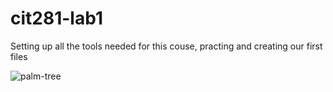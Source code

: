 # cit281-lab1
Setting up all the tools needed for this couse, practing and creating our first files


<img src="https://images.unsplash.com/photo-1682695796795-cc287af78a2b?ixlib=rb-4.0.3&ixid=M3wxMjA3fDF8MHxwaG90by1wYWdlfHx8fGVufDB8fHx8fA%3D%3D&auto=format&fit=crop&w=1170&q=80" alt="palm-tree">

